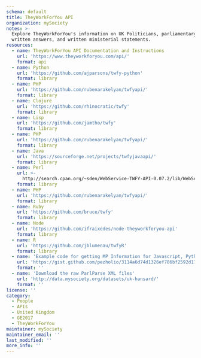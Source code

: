 ```yaml
---
schema: default
title: TheyWorkForYou API
organization: mySociety
notes: >-
  Explore TheyWorkForYou's information on UK Politicians, parliamentary debates,
  written answers, and written ministerial statements. 
resources:
  - name: TheyWorkForYou API Documentation and Instructions
    url: 'https://www.theyworkforyou.com/api/'
    format: api
  - name: Python
    url: 'https://github.com/ajparsons/twfy-python'
    format: library
  - name: PHP
    url: 'https://github.com/rubenarakelyan/twfyapi/'
    format: library
  - name: Clojure
    url: 'https://github.com/rhinocratic/twfy'
    format: library
  - name: Lisp
    url: 'https://github.com/jamtho/twfy'
    format: library
  - name: PHP
    url: 'https://github.com/rubenarakelyan/twfyapi/'
    format: library
  - name: Java
    url: 'https://sourceforge.net/projects/twfyjavaapi/'
    format: library
  - name: Perl
    url: >-
      http://search.cpan.org/~sden/WebService-TWFY-API-0.07.2/lib/WebService/TWFY/API.pm
    format: library
  - name: PHP
    url: 'https://github.com/rubenarakelyan/twfyapi/'
    format: library
  - name: Ruby
    url: 'https://github.com/bruce/twfy'
    format: library
  - name: Node
    url: 'https://github.com/ifraixedes/node-theyworkforyou-api'
    format: library
  - name: R
    url: 'https://github.com/jblumenau/twfyR'
    format: library
  - name: 'Example code for getting MP Information for Javascript, Python and Ruby'
    url: 'https://gist.github.com/pezholio/3114a6d74d1326ef786bf2592d17c90e'
    format: ''
  - name: 'Download the raw ParlParse XML files'
    url: 'http://data.mysociety.org/datasets/uk-hansard/'
    format: ''
license: ''
category:
  - People
  - APIs
  - United Kingdom
  - GE2017
  - TheyWorkForYou
maintainer: mySociety
maintainer_email: ''
last_modified: ''
more_info: ''
---
```

